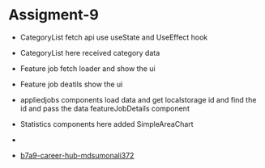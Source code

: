 # Assigment-9

- CategoryList fetch api use useState and UseEffect hook

- CategoryList here received category data

- Feature job fetch loader and show the ui

- Feature job deatils show the ui

- appliedjobs components load data and get localstorage id and find the id and pass the data featureJobDetails component

- Statistics components here added SimpleAreaChart

-

* [b7a9-career-hub-mdsumonali372](https://assignment9-career-sumon.netlify.app/)
